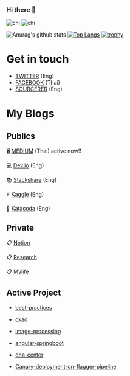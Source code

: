 ### Hi there 👋

<!--
**nitikornchumnankul/nitikornchumnankul** is a ✨ _special_ ✨ repository because its `README.md` (this file) appears on your GitHub profile.

Here are some ideas to get you started:

- 🔭 I’m currently working on ...
- 🌱 I’m currently learning ...
- 👯 I’m looking to collaborate on ...
- 🤔 I’m looking for help with ...
- 💬 Ask me about ...
- 📫 How to reach me: ...
- 😄 Pronouns: ...
- ⚡ Fun fact: ...
-->
![chi](https://media.giphy.com/media/LHZyixOnHwDDy/giphy.gif) 
![chi](https://media.giphy.com/media/LHZyixOnHwDDy/giphy.gif)

![Anurag's github stats](https://github-readme-stats.vercel.app/api?username=nitikornchumnankul&theme=buefy&show_icons=true)
[![Top Langs](https://github-readme-stats.vercel.app/api/top-langs/?username=nitikornchumnankul&layout=compact)](https://github.com/anuraghazra/github-readme-stats)
[![trophy](https://github-profile-trophy.vercel.app/?username=ryo-ma&theme=nitikornchumnankul)](https://github.com/ryo-ma/github-profile-trophy)






# Get in touch
 - [TWITTER](https://twitter.com/Nitikorn_SUT) (Eng)
 - [FACEBOOK](https://web.facebook.com/profile.php?id=100001174089600&fref=comp) (Thai)
 - [SOURCERER](https://sourcerer.io/nitikornchumnankul) (Eng)
 
# My Blogs
## Publics
🖥 [MEDIUM](https://medium.com/@nitikornchumnankul_93990) (Thai) active now!!

💻 [Dev.io](https://dev.to/nitikornchumnankul) (Eng)

📚 [Stackshare](https://stackshare.io/nitikornchumnankul) (Eng)

⚡ [Kaggle](https://www.kaggle.com/nitikornchumnankul) (Eng)

🌱 [Katacoda](https://katacoda.com/nitikorn) (Eng)
## Private
 :clipboard: [Notion](https://www.notion.so/Life-Wiki-a133ae2d0ece4c519b1fd14da060a550)

 :clipboard: [Research](https://github.com/nitikornchumnankul/research)
             
 :clipboard: [Mylife](https://github.com/nitikornchumnankul/mylife)

## Active Project
- [best-practices](https://github.com/nitikornchumnankul/best-practices)

- [ckad](https://github.com/nitikornchumnankul/ckad)

- [image-processing](https://github.com/nitikornchumnankul/image-processing)

- [angular-springboot](https://github.com/nitikornchumnankul/angular-springboot)

- [dna-center](https://github.com/nitikornchumnankul/dna-center)

- [Canary-deployment-on-flagger-pipeline](https://github.com/nitikornchumnankul/Canary-deployment-on-flagger-pipeline)
 
